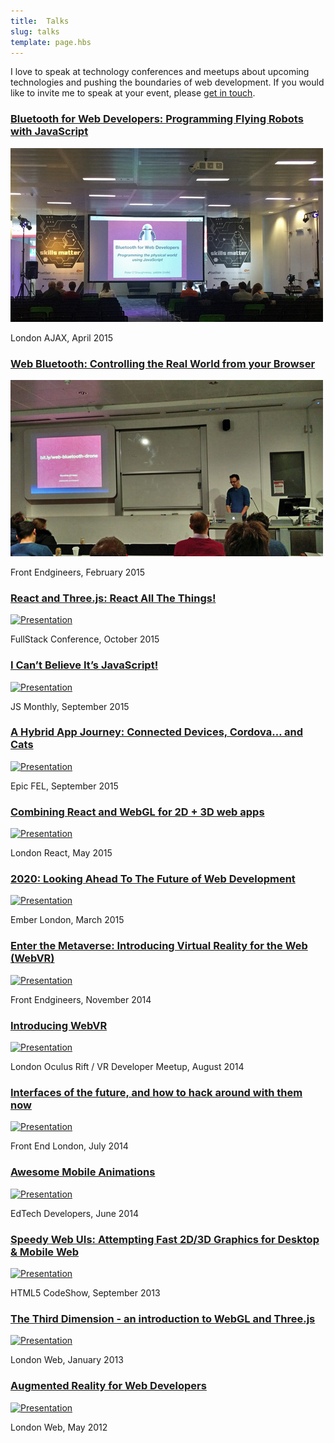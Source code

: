 ```yaml
---
title:  Talks
slug: talks
template: page.hbs
---
```


I love to speak at technology conferences and meetups about upcoming technologies and pushing the boundaries of web 
development. If you would like to invite me to speak at your event, please [get in touch](https://twitter.com/poshaughnessy).

### [Bluetooth for Web Developers: Programming Flying Robots with JavaScript](https://skillsmatter.com/skillscasts/7814-london-ajax-user-group-april-meetup#video)

[![Presentation](/images/pages/talks/bluetooth-for-web-devs-london-ajax.jpg)](https://skillsmatter.com/skillscasts/7814-london-ajax-user-group-april-meetup#video)

London AJAX, April 2015

### [Web Bluetooth: Controlling the Real World from your Browser](/posts/web-bluetooth-controlling-the-real-world)

[![Presentation](/images/pages/talks/web-bluetooth.jpg)](/posts/web-bluetooth-controlling-the-real-world)

Front Endgineers, February 2015

### [React and Three.js: React All The Things!](https://skillsmatter.com/skillscasts/6772-react-and-three-js-react-all-the-things)

[![Presentation](/images/pages/talks/fullstack-2015.jpg)](https://skillsmatter.com/skillscasts/6772-react-and-three-js-react-all-the-thingshttps://skillsmatter.com/skillscasts/6772-react-and-three-js-react-all-the-things)

FullStack Conference, October 2015

### [I Can’t Believe It’s JavaScript!](/post/132897105349/robots-virtual-reality-and-the-internet-of)

[![Presentation](/images/pages/talks/cant-believe-its-js.jpg)](/post/132897105349/robots-virtual-reality-and-the-internet-of)

JS Monthly, September 2015

### [A Hybrid App Journey: Connected Devices, Cordova… and Cats](https://youtu.be/AonfnG-31hA)

[![Presentation](/images/pages/talks/epicfel-hybrid-journey.jpg)](https://youtu.be/AonfnG-31hA)

Epic FEL, September 2015

### [Combining React and WebGL for 2D + 3D web apps](/post/119666068949/combining-react-and-webgl)

[![Presentation](/images/pages/talks/londonreact-react-webgl.jpg)](/post/119666068949/combining-react-and-webgl)

London React, May 2015

### [2020: Looking Ahead To The Future of Web Development](/post/113947776654/2020-looking-ahead-to-the-future-of-web)

[![Presentation](/images/pages/talks/emberlondon-2020-web-dev.jpg)](/post/113947776654/2020-looking-ahead-to-the-future-of-web)

Ember London, March 2015

### [Enter the Metaverse: Introducing Virtual Reality for the Web (WebVR)](/post/103717880264/enter-the-metaverse-introducing-virtual-reality)

[![Presentation](/images/pages/talks/enter-the-metaverse.jpg)](/post/103717880264/enter-the-metaverse-introducing-virtual-reality)

Front Endgineers, November 2014

### [Introducing WebVR](https://github.com/poshaughnessy/vr-showcase-intro-to-webvr)

[![Presentation](/images/pages/talks/vr-showcase.png)](https://github.com/poshaughnessy/vr-showcase-intro-to-webvr)

London Oculus Rift / VR Developer Meetup, August 2014

### [Interfaces of the future, and how to hack around with them now](/post/93776809854/interfaces-of-the-future-and-how-to-hack-around)

[![Presentation](/images/pages/talks/interfaces-of-the-future.jpg)](/post/93776809854/interfaces-of-the-future-and-how-to-hack-around)

Front End London, July 2014

### [Awesome Mobile Animations](/post/88124288254/awesome-mobile-animations)

[![Presentation](/images/pages/talks/edtech-devs-awesome-animations.jpg)](/post/88124288254/awesome-mobile-animations)

EdTech Developers, June 2014

### [Speedy Web UIs: Attempting Fast 2D/3D Graphics for Desktop & Mobile Web](/post/60868538533/attempting-fast-3d-graphics-for-mobile-web)

[![Presentation](/images/pages/talks/speedy.jpg)](/post/60868538533/attempting-fast-3d-graphics-for-mobile-web)

HTML5 CodeShow, September 2013

### [The Third Dimension - an introduction to WebGL and Three.js](/post/41945355299/the-third-dimension-an-introduction-to-webgl-and)

[![Presentation](/images/pages/talks/londonweb-webgl.jpg)](/post/41945355299/the-third-dimension-an-introduction-to-webgl-and)

London Web, January 2013

### [Augmented Reality for Web Developers](/post/24330618934/augmented-reality-for-web-developers)

[![Presentation](/images/pages/talks/londonweb-ar.jpg)](/post/24330618934/augmented-reality-for-web-developers)

London Web, May 2012
